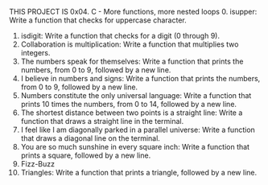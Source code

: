 THIS PROJECT IS 0x04. C - More functions, more nested loops
0. isupper: Write a function that checks for uppercase character.
1. isdigit: Write a function that checks for a digit (0 through 9).
2. Collaboration is multiplication: Write a function that multiplies two integers.
3. The numbers speak for themselves: Write a function that prints the numbers, from 0 to 9, followed by a new line.
4. I believe in numbers and signs: Write a function that prints the numbers, from 0 to 9, followed by a new line.
5. Numbers constitute the only universal language: Write a function that prints 10 times the numbers, from 0 to 14, followed by a new line.
6. The shortest distance between two points is a straight line: Write a function that draws a straight line in the terminal.
7. I feel like I am diagonally parked in a parallel universe: Write a function that draws a diagonal line on the terminal.
8. You are so much sunshine in every square inch: Write a function that prints a square, followed by a new line.
9. Fizz-Buzz
10. Triangles: Write a function that prints a triangle, followed by a new line.

